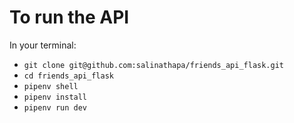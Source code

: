 # To run the API

In your terminal:
- ```git clone git@github.com:salinathapa/friends_api_flask.git```
- ```cd friends_api_flask```
- ```pipenv shell```
- ```pipenv install```
- ```pipenv run dev```